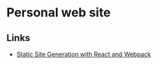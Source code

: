 # Personal web site

## Links
* [Static Site Generation with React and Webpack](http://jxnblk.com/writing/posts/static-site-generation-with-react-and-webpack/)
